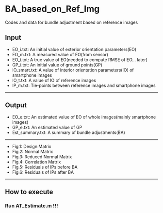 # BA_based_on_Ref_Img
Codes and data for bundle adjustment based on reference images

## Input
* EO_i.txt: An initial value of exterior orientation parameters(EO)
* EO_m.txt: A measured value of EO(from sensor)
* EO_t.txt: A true value of EO(needed to compute RMSE of EO... later)
* GP_i.txt: An initial value of ground points(GP)
* IO_smart.txt: A value of interior orientation parameters(IO) of smartphone images
* IO_t.txt: A value of IO of reference images
* IP_m.txt: Tie-points between reference images and smartphone images
***

## Output
* EO_e.txt: An estimated value of EO of whole images(mainly smartphone images)
* GP_e.txt: An estimated value of GP
* Est_summary.txt: A summary of bundle adjustments(BA)
***
* Fig.1: Design Matrix
* Fig.2: Normal Matrix
* Fig.3: Reduced Normal Matrix
* Fig.4: Correlation Matrix
* Fig.5: Residuals of IPs before BA
* Fig.6: Residuals of IPs after BA
***

## How to execute
### Run AT_Estimate.m !!!

